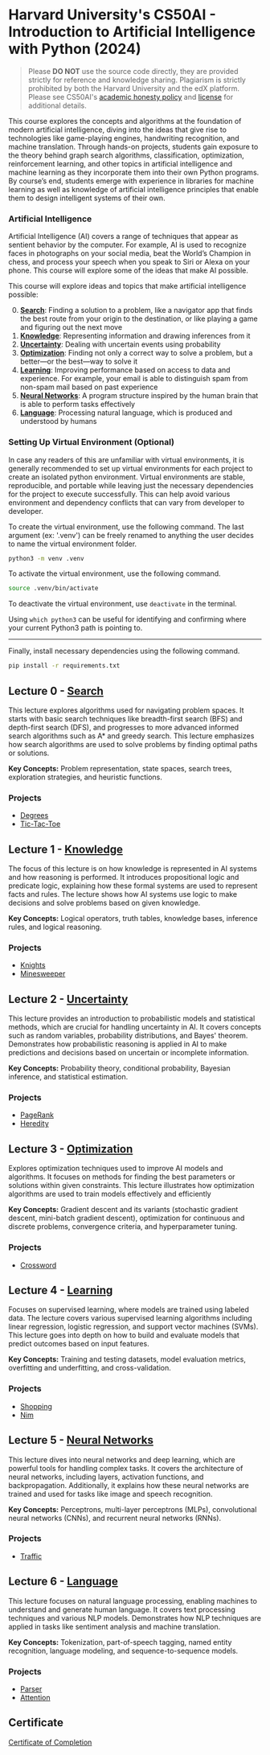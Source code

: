 # Harvard University's CS50AI - Introduction to Artificial Intelligence with Python (2024)

> Please <strong>DO NOT</strong> use the source code directly, they are provided strictly for reference and knowledge sharing. Plagiarism is strictly prohibited by both the Harvard University and the edX platform. Please see CS50AI's [academic honesty policy](https://cs50.harvard.edu/ai/2024/honesty/) and [license](https://cs50.harvard.edu/ai/2024/license/) for additional details.

This course explores the concepts and algorithms at the foundation of modern artificial intelligence, diving into the ideas that give rise to technologies like game-playing engines, handwriting recognition, and machine translation. Through hands-on projects, students gain exposure to the theory behind graph search algorithms, classification, optimization, reinforcement learning, and other topics in artificial intelligence and machine learning as they incorporate them into their own Python programs. By course’s end, students emerge with experience in libraries for machine learning as well as knowledge of artificial intelligence principles that enable them to design intelligent systems of their own.

### Artificial Intelligence

Artificial Intelligence (AI) covers a range of techniques that appear as sentient behavior by the computer. For example, AI is used to recognize faces in photographs on your social media, beat the World’s Champion in chess, and process your speech when you speak to Siri or Alexa on your phone. This course will explore some of the ideas that make AI possible.

This course will explore ideas and topics that make artificial intelligence possible:

0. **[Search](#lecture-0---search)**: Finding a solution to a problem, like a navigator app that finds the best route from your origin to the destination, or like playing a game and figuring out the next move
1. **[Knowledge](#lecture-1---knowledge)**: Representing information and drawing inferences from it
2. **[Uncertainty](#lecture-2---uncertainty)**: Dealing with uncertain events using probability
3. **[Optimization](#lecture-3---optimization)**: Finding not only a correct way to solve a problem, but a better—or the best—way to solve it
4. **[Learning](#lecture-4---learning)**: Improving performance based on access to data and experience. For example, your email is able to distinguish spam from non-spam mail based on past experience
5. **[Neural Networks](#lecture-5---neural-networks)**: A program structure inspired by the human brain that is able to perform tasks effectively
6. **[Language](#lecture-6---language)**: Processing natural language, which is produced and understood by humans

### Setting Up Virtual Environment (Optional)
In case any readers of this are unfamiliar with virtual environments, it is generally recommended to set up virtual environments for each project to create an isolated python environment. Virtual environments are stable, reproducible, and portable while leaving just the necessary dependencies for the project to execute successfully. This can help avoid various environment and dependency conflicts that can vary from developer to developer.

To create the virtual environment, use the following command. The last argument (ex: '.venv') can be freely renamed to anything the user decides to name the virtual environment folder.

```bash
python3 -m venv .venv
```

To activate the virtual environment, use the following command.
```bash
source .venv/bin/activate
```

To deactivate the virtual environment, use `deactivate` in the terminal.

Using `which python3` can be useful for identifying and confirming where your current Python3 path is pointing to.

---
Finally, install necessary dependencies using the following command.
```bash
pip install -r requirements.txt
```


## Lecture 0 - [Search](00-Search)

This lecture explores algorithms used for navigating problem spaces. It starts with basic search techniques like breadth-first search (BFS) and depth-first search (DFS), and progresses to more advanced informed search algorithms such as A* and greedy search. This lecture emphasizes how search algorithms are used to solve problems by finding optimal paths or solutions.

**Key Concepts:** Problem representation, state spaces, search trees, exploration strategies, and heuristic functions.

### Projects

- [Degrees](00-search/projects/degrees/degrees.py)
- [Tic-Tac-Toe](00-search/projects/tictactoe/tictactoe.py)


## Lecture 1 - [Knowledge](01-Knowledge)

The focus of this lecture is on how knowledge is represented in AI systems and how reasoning is performed. It introduces propositional logic and predicate logic, explaining how these formal systems are used to represent facts and rules. The lecture shows how AI systems use logic to make decisions and solve problems based on given knowledge.

**Key Concepts:** Logical operators, truth tables, knowledge bases, inference rules, and logical reasoning.

### Projects

- [Knights](01-knowledge/projects/knights/logic.py)
- [Minesweeper](01-knowledge/projects/minesweeper/minesweeper.py)

## Lecture 2 - [Uncertainty](02-Uncertainty)

This lecture provides an introduction to probabilistic models and statistical methods, which are crucial for handling uncertainty in AI. It covers concepts such as random variables, probability distributions, and Bayes' theorem. Demonstrates how probabilistic reasoning is applied in AI to make predictions and decisions based on uncertain or incomplete information.

**Key Concepts:** Probability theory, conditional probability, Bayesian inference, and statistical estimation.

### Projects

- [PageRank](02-uncertainty/projects/pagerank/pagerank.py)
- [Heredity](02-uncertainty/projects/heredity/heredity.py)

## Lecture 3 - [Optimization](03-Optimization)

Explores optimization techniques used to improve AI models and algorithms. It focuses on methods for finding the best parameters or solutions within given constraints. This lecture illustrates how optimization algorithms are used to train models effectively and efficiently

**Key Concepts:** Gradient descent and its variants (stochastic gradient descent, mini-batch gradient descent), optimization for continuous and discrete problems, convergence criteria, and hyperparameter tuning.

### Projects

- [Crossword](03-optimization/projects/crossword/crossword.py)

## Lecture 4 - [Learning](04-Learning)

Focuses on supervised learning, where models are trained using labeled data. The lecture covers various supervised learning algorithms including linear regression, logistic regression, and support vector machines (SVMs). This lecture goes into depth on how to build and evaluate models that predict outcomes based on input features.

**Key Concepts:** Training and testing datasets, model evaluation metrics, overfitting and underfitting, and cross-validation.

### Projects

- [Shopping](04-Learning/projects/shopping/shopping.py)
- [Nim](04-Learning/projects/nim/nim.py)

## Lecture 5 - [Neural Networks](05-Neural-Networks)

This lecture dives into neural networks and deep learning, which are powerful tools for handling complex tasks. It covers the architecture of neural networks, including layers, activation functions, and backpropagation. Additionally, it explains how these neural networks are trained and used for tasks like image and speech recognition.

**Key Concepts:** Perceptrons, multi-layer perceptrons (MLPs), convolutional neural networks (CNNs), and recurrent neural networks (RNNs).

### Projects

- [Traffic](05-Neural-Networks/projects/traffic/traffic.py)

## Lecture 6 - [Language](06-Language)

This lecture focuses on natural language processing, enabling machines to understand and generate human language. It covers text processing techniques and various NLP models. Demonstrates how NLP techniques are applied in tasks like sentiment analysis and machine translation.

**Key Concepts:** Tokenization, part-of-speech tagging, named entity recognition, language modeling, and sequence-to-sequence models.

### Projects

- [Parser](06-Language/projects/parser/parser.py)
- [Attention](06-Language/projects/attention/mask.py)

## Certificate
[Certificate of Completion](https://cs50.harvard.edu/certificates/)
